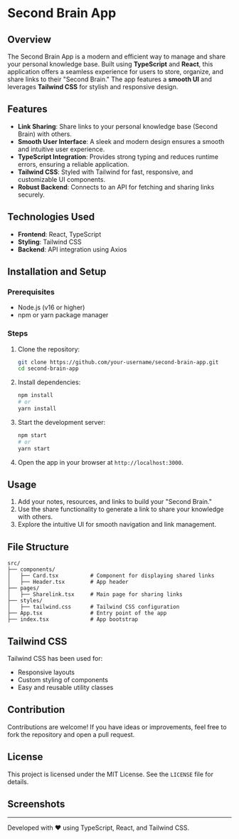 # Second Brain App

## Overview
The Second Brain App is a modern and efficient way to manage and share your personal knowledge base. Built using **TypeScript** and **React**, this application offers a seamless experience for users to store, organize, and share links to their "Second Brain." The app features a **smooth UI** and leverages **Tailwind CSS** for stylish and responsive design.

## Features

- **Link Sharing**: Share links to your personal knowledge base (Second Brain) with others.
- **Smooth User Interface**: A sleek and modern design ensures a smooth and intuitive user experience.
- **TypeScript Integration**: Provides strong typing and reduces runtime errors, ensuring a reliable application.
- **Tailwind CSS**: Styled with Tailwind for fast, responsive, and customizable UI components.
- **Robust Backend**: Connects to an API for fetching and sharing links securely.

## Technologies Used

- **Frontend**: React, TypeScript
- **Styling**: Tailwind CSS
- **Backend**: API integration using Axios

## Installation and Setup

### Prerequisites
- Node.js (v16 or higher)
- npm or yarn package manager

### Steps
1. Clone the repository:
   ```bash
   git clone https://github.com/your-username/second-brain-app.git
   cd second-brain-app
   ```

2. Install dependencies:
   ```bash
   npm install
   # or
   yarn install
   ```

3. Start the development server:
   ```bash
   npm start
   # or
   yarn start
   ```

4. Open the app in your browser at `http://localhost:3000`.

## Usage

1. Add your notes, resources, and links to build your "Second Brain."
2. Use the share functionality to generate a link to share your knowledge with others.
3. Explore the intuitive UI for smooth navigation and link management.

## File Structure

```plaintext
src/
├── components/
│   ├── Card.tsx          # Component for displaying shared links
│   ├── Header.tsx        # App header
├── pages/
│   ├── Sharelink.tsx     # Main page for sharing links
├── styles/
│   ├── tailwind.css      # Tailwind CSS configuration
├── App.tsx               # Entry point of the app
├── index.tsx             # App bootstrap
```

## Tailwind CSS

Tailwind CSS has been used for:
- Responsive layouts
- Custom styling of components
- Easy and reusable utility classes

## Contribution

Contributions are welcome! If you have ideas or improvements, feel free to fork the repository and open a pull request.

## License

This project is licensed under the MIT License. See the `LICENSE` file for details.

## Screenshots


---

Developed with ❤️ using TypeScript, React, and Tailwind CSS.
